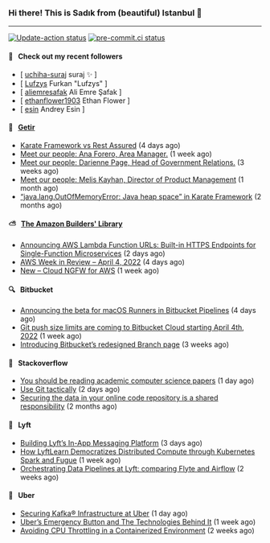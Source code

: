 ### Hi there! This is Sadık from (beautiful) Istanbul 👋

---

[![Update-action status](https://github.com/sadikkuzu/sadikkuzu/actions/workflows/sadikkuzu.yml/badge.svg)](https://github.com/sadikkuzu/sadikkuzu/actions/workflows/sadikkuzu.yml)
[![pre-commit.ci status](https://results.pre-commit.ci/badge/github/sadikkuzu/sadikkuzu/master.svg)](https://results.pre-commit.ci/latest/github/sadikkuzu/sadikkuzu/master)

#### 🔭 &nbsp; Check out my recent followers

- [ [uchiha-suraj](https://github.com/uchiha-suraj) suraj ✨  ]
- [ [Lufzys](https://github.com/Lufzys) Furkan &#34;Lufzys&#34; ]
- [ [aliemresafak](https://github.com/aliemresafak) Ali Emre Şafak ]
- [ [ethanflower1903](https://github.com/ethanflower1903) Ethan Flower ]
- [ [esin](https://github.com/esin) Andrey Esin ]


#### 🚀 &nbsp; [Getir](https://technology.getir.com)

- [Karate Framework vs Rest Assured](https://medium.com/getir/karate-framework-vs-rest-assured-95482a61002e?source=rss----5138a1e0a250---4) (4 days ago)
- [Meet our people: Ana Forero, Area Manager.](https://medium.com/getir/meet-our-people-ana-forero-area-manager-755cac4941e?source=rss----5138a1e0a250---4) (1 week ago)
- [Meet our people: Darienne Page, Head of Government Relations.](https://medium.com/getir/meet-our-people-darienne-page-head-of-government-relations-585f4b50b26d?source=rss----5138a1e0a250---4) (3 weeks ago)
- [Meet our people: Melis Kayhan, Director of Product Management](https://medium.com/getir/meet-our-people-melis-kayhan-director-of-product-management-27e8f9913648?source=rss----5138a1e0a250---4) (1 month ago)
- [“java.lang.OutOfMemoryError: Java heap space” in Karate Framework](https://medium.com/getir/java-lang-outofmemoryerror-java-heap-space-in-karate-framework-dc5ad83fcd1b?source=rss----5138a1e0a250---4) (2 months ago)


#### ⛅ &nbsp; [The Amazon Builders' Library](https://aws.amazon.com/builders-library/)

- [Announcing AWS Lambda Function URLs: Built-in HTTPS Endpoints for Single-Function Microservices](https://aws.amazon.com/blogs/aws/announcing-aws-lambda-function-urls-built-in-https-endpoints-for-single-function-microservices/) (2 days ago)
- [AWS Week in Review – April 4, 2022](https://aws.amazon.com/blogs/aws/aws-week-in-review-april-4-2022/) (4 days ago)
- [New – Cloud NGFW for AWS](https://aws.amazon.com/blogs/aws/new-cloud-ngfw-for-aws/) (1 week ago)


#### 🔍 &nbsp; Bitbucket

- [Announcing the beta for macOS Runners in Bitbucket Pipelines](https://bitbucket.org/blog/beta-macos-runners-bitbucket) (4 days ago)
- [Git push size limits are coming to Bitbucket Cloud starting April 4th, 2022](https://bitbucket.org/blog/git-push-size-limits-are-coming-to-bitbucket-cloud-starting-april-4th-2022) (1 week ago)
- [Introducing Bitbucket’s redesigned Branch page](https://bitbucket.org/blog/introducing-bitbuckets-redesigned-branch-page) (3 weeks ago)


#### 📰 &nbsp; Stackoverflow

- [You should be reading academic computer science papers](https://stackoverflow.blog/2022/04/07/you-should-be-reading-academic-computer-science-papers/) (1 day ago)
- [Use Git tactically](https://stackoverflow.blog/2022/04/06/use-git-tactically/) (2 days ago)
- [Securing the data in your online code repository is a shared responsibility](https://stackoverflow.blog/2022/01/24/securing-the-data-in-your-online-code-repository-is-a-shared-responsibility/) (2 months ago)

#### 🚕 &nbsp; Lyft

- [Building Lyft’s In-App Messaging Platform](https://eng.lyft.com/building-lyfts-in-app-messaging-platform-f657e548c8c?source=rss----25cd379abb8---4) (3 days ago)
- [How LyftLearn Democratizes Distributed Compute through Kubernetes Spark and Fugue](https://eng.lyft.com/how-lyftlearn-democratizes-distributed-compute-through-kubernetes-spark-and-fugue-c0875b97c3d9?source=rss----25cd379abb8---4) (1 week ago)
- [Orchestrating Data Pipelines at Lyft: comparing Flyte and Airflow](https://eng.lyft.com/orchestrating-data-pipelines-at-lyft-comparing-flyte-and-airflow-72c40d143aad?source=rss----25cd379abb8---4) (2 weeks ago)

#### 🚕 &nbsp; Uber

- [Securing Kafka® Infrastructure at Uber](https://eng.uber.com/securing-kafka-infrastructure-at-uber/) (1 day ago)
- [Uber’s Emergency Button and The Technologies Behind It](https://eng.uber.com/ubers-emergency-button-and-the-technologies-behind-it/) (1 week ago)
- [Avoiding CPU Throttling in a Containerized Environment](https://eng.uber.com/avoiding-cpu-throttling-in-a-containerized-environment/) (2 weeks ago)
